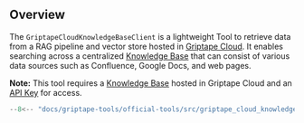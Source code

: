 ## Overview

The `GriptapeCloudKnowledgeBaseClient` is a lightweight Tool to retrieve data from a RAG pipeline and vector store hosted in [Griptape Cloud](https://cloud.griptape.ai). It enables searching across a centralized [Knowledge Base](https://cloud.griptape.ai/knowledge-bases) that can consist of various data sources such as Confluence, Google Docs, and web pages.

**Note:** This tool requires a [Knowledge Base](https://cloud.griptape.ai/knowledge-bases) hosted in Griptape Cloud and an [API Key](https://cloud.griptape.ai/account/api-keys) for access.

```python
--8<-- "docs/griptape-tools/official-tools/src/griptape_cloud_knowledge_base_client_1.py"
```
